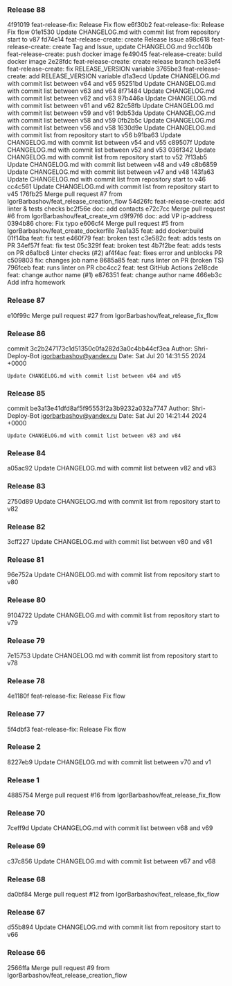 ### Release 88

4f91019 feat-release-fix: Release Fix flow
e6f30b2 feat-release-fix: Release Fix flow
01e1530 Update CHANGELOG.md with commit list from repository start to v87
fd74e14 feat-release-create: create Release Issue
a98c618 feat-release-create: create Tag and Issue, update CHANGELOG.md
9cc140b feat-release-create: push docker image
fe49045 feat-release-create: build docker image
2e28fdc feat-release-create: create release branch
be33ef4 feat-release-create: fix RELEASE_VERSION variable
3765be3 feat-release-create: add RELEASE_VERSION variable
d1a3ecd Update CHANGELOG.md with commit list between v64 and v65
95251bd Update CHANGELOG.md with commit list between v63 and v64
8f71484 Update CHANGELOG.md with commit list between v62 and v63
97b446a Update CHANGELOG.md with commit list between v61 and v62
82c58fb Update CHANGELOG.md with commit list between v59 and v61
9db53da Update CHANGELOG.md with commit list between v58 and v59
0fb2b5c Update CHANGELOG.md with commit list between v56 and v58
1630d9e Update CHANGELOG.md with commit list from repository start to v56
b91ba63 Update CHANGELOG.md with commit list between v54 and v55
c89507f Update CHANGELOG.md with commit list between v52 and v53
036f342 Update CHANGELOG.md with commit list from repository start to v52
7f13ab5 Update CHANGELOG.md with commit list between v48 and v49
c8b6859 Update CHANGELOG.md with commit list between v47 and v48
143fa63 Update CHANGELOG.md with commit list from repository start to v46
cc4c561 Update CHANGELOG.md with commit list from repository start to v45
176fb25 Merge pull request #7 from IgorBarbashov/feat_release_creation_flow
54d26fc feat-release-create: add linter & tests checks
bc2f56e doc: add contacts
e72c7cc Merge pull request #6 from IgorBarbashov/feat_create_vm
d9f97f6 doc: add VP ip-address
0394b86 chore: Fix typo
e606cf4 Merge pull request #5 from IgorBarbashov/feat_create_dockerfile
7ea1a35 feat: add docker:build
01f14ba feat: fix test
e460f79 feat: broken test
c3e582c feat: adds tests on PR
34ef57f feat: fix test
05c329f feat: broken test
4b7f2be feat: adds tests on PR
d6a1bc8 Linter checks (#2)
af4f4ac feat: fixes error and unblocks PR
c509803 fix: changes job name
8685a85 feat: runs linter on PR (broken TS)
796fceb feat: runs linter on PR
cbc4cc2 feat: test GitHub Actions
2e18cde feat: change author name (#1)
e876351 feat: change author name
466eb3c Add infra homework

### Release 87

e10f99c Merge pull request #27 from IgorBarbashov/feat_release_fix_flow

### Release 86

commit 3c2b247173c1d51350c0fa282d3a0c4bb44cf3ea
Author: Shri-Deploy-Bot <igorbarbashov@yandex.ru>
Date:   Sat Jul 20 14:31:55 2024 +0000

    Update CHANGELOG.md with commit list between v84 and v85

### Release 85

commit be3a13e41dfd8af5f95553f2a3b9232a032a7747
Author: Shri-Deploy-Bot <igorbarbashov@yandex.ru>
Date:   Sat Jul 20 14:21:44 2024 +0000

    Update CHANGELOG.md with commit list between v83 and v84

### Release 84

a05ac92 Update CHANGELOG.md with commit list between v82 and v83

### Release 83

2750d89 Update CHANGELOG.md with commit list from repository start to v82

### Release 82

3cff227 Update CHANGELOG.md with commit list between v80 and v81

### Release 81

96e752a Update CHANGELOG.md with commit list from repository start to v80

### Release 80

9104722 Update CHANGELOG.md with commit list from repository start to v79

### Release 79

7e15753 Update CHANGELOG.md with commit list from repository start to v78

### Release 78

4e1180f feat-release-fix: Release Fix flow

### Release 77

5f4dbf3 feat-release-fix: Release Fix flow

### Release 2

8227eb9 Update CHANGELOG.md with commit list between v70 and v1

### Release 1

4885754 Merge pull request #16 from IgorBarbashov/feat_release_fix_flow

### Release 70

7ceff9d Update CHANGELOG.md with commit list between v68 and v69

### Release 69

c37c856 Update CHANGELOG.md with commit list between v67 and v68

### Release 68

da0bf84 Merge pull request #12 from IgorBarbashov/feat_release_fix_flow

### Release 67

d55b894 Update CHANGELOG.md with commit list from repository start to v66

### Release 66

2566ffa Merge pull request #9 from IgorBarbashov/feat_release_creation_flow
